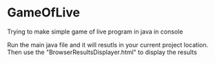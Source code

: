 # GameOfLive
Trying to make simple game of live program in java in console



Run the main java file and it will resutls in your current project location.
Then use the "BrowserResultsDisplayer.html" to display the results
